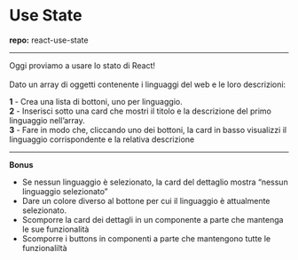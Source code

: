 <h1>Use State</h1>
<b>repo:</b> react-use-state

<hr>
Oggi proviamo a usare lo stato di React!<br><br>
Dato un array di oggetti contenente i linguaggi del web e le loro descrizioni:

<b>1</b> - Crea una lista di bottoni, uno per  linguaggio.<br>
<b>2</b> - Inserisci sotto una card che mostri il titolo e la descrizione del primo linguaggio nell’array.<br>
<b>3</b> - Fare in modo che, cliccando uno dei bottoni, la card in basso visualizzi il linguaggio corrispondente e la relativa descrizione<br>

<hr>

<b>Bonus</b>
- Se nessun linguaggio è selezionato, la card del dettaglio mostra “nessun linguaggio selezionato”
- Dare un colore diverso al bottone per cui il linguaggio è attualmente selezionato.
- Scomporre la card dei dettagli in un componente a parte che mantenga le sue funzionalità
- Scomporre i buttons in componenti a parte che mantengono tutte le funzionaliltà
